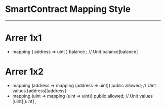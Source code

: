 # SmartContract Mapping Style 

--------- 
# Arrer 1x1 

- mapping ( address => uint ) balance ;
//  Unit balance[balance]
# Arrer 1x2 
- mapping (address => mapping (address => uint)) public allowed;
// Uint values [address][address]
- mapping (uint => mapping (uint => uint)) public allowed;
// Unit values [uint][uint] ; 
